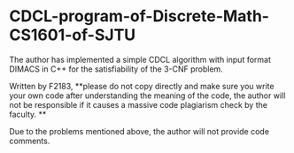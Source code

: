 # CDCL-program-of-Discrete-Math-CS1601-of-SJTU
The author has implemented a simple CDCL algorithm with input format DIMACS in C++ for the satisfiability of the 3-CNF problem.

Written by F2183, **please do not copy directly and make sure you write your own code after understanding the meaning of the code, the author will not be responsible if it causes a massive code plagiarism check by the faculty. **

Due to the problems mentioned above, the author will not provide code comments.
